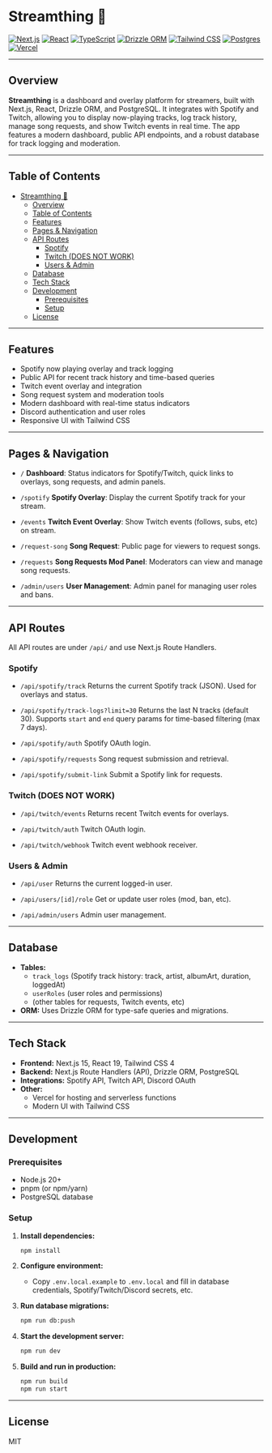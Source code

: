 # Streamthing 🎵

[![Next.js](https://img.shields.io/badge/Next.js-15-blue?logo=nextdotjs)](https://nextjs.org/)
[![React](https://img.shields.io/badge/React-19-blue?logo=react)](https://react.dev/)
[![TypeScript](https://img.shields.io/badge/TypeScript-5.8-blue?logo=typescript)](https://www.typescriptlang.org/)
[![Drizzle ORM](https://img.shields.io/badge/Drizzle%20ORM-0.41-blue?logo=drizzle)](https://orm.drizzle.team/)
[![Tailwind CSS](https://img.shields.io/badge/Tailwind_CSS-4.0-blue?logo=tailwindcss)](https://tailwindcss.com/)
[![Postgres](https://img.shields.io/badge/Postgres-3.4-blue?logo=postgresql)](https://www.postgresql.org/)
[![Vercel](https://img.shields.io/badge/Vercel-Hosting-black?logo=vercel)](https://vercel.com/)

---

## Overview

**Streamthing** is a dashboard and overlay platform for streamers, built with Next.js, React, Drizzle ORM, and PostgreSQL. It integrates with Spotify and Twitch, allowing you to display now-playing tracks, log track history, manage song requests, and show Twitch events in real time. The app features a modern dashboard, public API endpoints, and a robust database for track logging and moderation.

---

## Table of Contents

- [Streamthing 🎵](#streamthing-)
  - [Overview](#overview)
  - [Table of Contents](#table-of-contents)
  - [Features](#features)
  - [Pages \& Navigation](#pages--navigation)
  - [API Routes](#api-routes)
    - [Spotify](#spotify)
    - [Twitch (DOES NOT WORK)](#twitch-does-not-work)
    - [Users \& Admin](#users--admin)
  - [Database](#database)
  - [Tech Stack](#tech-stack)
  - [Development](#development)
    - [Prerequisites](#prerequisites)
    - [Setup](#setup)
  - [License](#license)

---

## Features

- Spotify now playing overlay and track logging
- Public API for recent track history and time-based queries
- Twitch event overlay and integration
- Song request system and moderation tools
- Modern dashboard with real-time status indicators
- Discord authentication and user roles
- Responsive UI with Tailwind CSS

---

## Pages & Navigation

- `/`
  **Dashboard**: Status indicators for Spotify/Twitch, quick links to overlays, song requests, and admin panels.

- `/spotify`
  **Spotify Overlay**: Display the current Spotify track for your stream.

- `/events`
  **Twitch Event Overlay**: Show Twitch events (follows, subs, etc) on stream.

- `/request-song`
  **Song Request**: Public page for viewers to request songs.

- `/requests`
  **Song Requests Mod Panel**: Moderators can view and manage song requests.

- `/admin/users`
  **User Management**: Admin panel for managing user roles and bans.

---

## API Routes

All API routes are under `/api/` and use Next.js Route Handlers.

### Spotify

- `/api/spotify/track`
  Returns the current Spotify track (JSON). Used for overlays and status.

- `/api/spotify/track-logs?limit=30`
  Returns the last N tracks (default 30). Supports `start` and `end` query params for time-based filtering (max 7 days).

- `/api/spotify/auth`
  Spotify OAuth login.

- `/api/spotify/requests`
  Song request submission and retrieval.

- `/api/spotify/submit-link`
  Submit a Spotify link for requests.

### Twitch (DOES NOT WORK)

- `/api/twitch/events`
  Returns recent Twitch events for overlays.

- `/api/twitch/auth`
  Twitch OAuth login.

- `/api/twitch/webhook`
  Twitch event webhook receiver.

### Users & Admin

- `/api/user`
  Returns the current logged-in user.

- `/api/users/[id]/role`
  Get or update user roles (mod, ban, etc).

- `/api/admin/users`
  Admin user management.

---

## Database

- **Tables:**
  - `track_logs` (Spotify track history: track, artist, albumArt, duration, loggedAt)
  - `userRoles` (user roles and permissions)
  - (other tables for requests, Twitch events, etc)
- **ORM:**
  Uses Drizzle ORM for type-safe queries and migrations.

---

## Tech Stack

- **Frontend:** Next.js 15, React 19, Tailwind CSS 4
- **Backend:** Next.js Route Handlers (API), Drizzle ORM, PostgreSQL
- **Integrations:** Spotify API, Twitch API, Discord OAuth
- **Other:**
  - Vercel for hosting and serverless functions
  - Modern UI with Tailwind CSS

---

## Development

### Prerequisites

- Node.js 20+
- pnpm (or npm/yarn)
- PostgreSQL database

### Setup

1. **Install dependencies:**
   ```sh
   npm install
   ```

2. **Configure environment:**
    - Copy `.env.local.example` to `.env.local` and fill in database credentials, Spotify/Twitch/Discord secrets, etc.

3. **Run database migrations:**
    ```sh
    npm run db:push
    ```

4. **Start the development server:**
    ```sh
    npm run dev
    ```

5. **Build and run in production:**
    ```sh
    npm run build
    npm run start
    ```

---

## License

MIT
